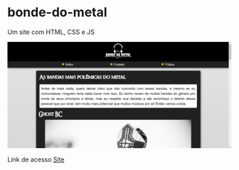 # bonde-do-metal
Um site com HTML, CSS e JS

![This is an image](https://github.com/luissouzadeveloper/bonde-do-metal/blob/main/img.PNG)

Link de acesso <a href="https://bonde-do-metal.netlify.app/index.html">Site</a>
